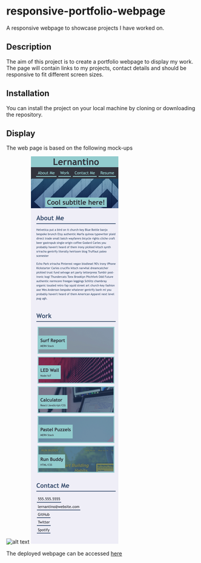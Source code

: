 # responsive-portfolio-webpage
A responsive webpage to showcase projects I have worked on.

## Description

The aim of this project is to create a portfolio webpage to display my work. The page will contain links to my projects, contact details and should be responsive to fit different screen sizes.

## Installation

You can install the project on your local machine by cloning or downloading the repository.

## Display

The web page is based on the following mock-ups

![alt text](./assets/images/portfolio-challenge-desktop-mockup.png)
![alt text](./assets/images/portfolio-challenge-mobile-mockup.png)
 
 The deployed webpage can be accessed [here](https://georgiehackett.github.io/responsive-portfolio-webpage/)